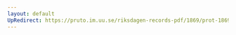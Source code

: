 ```yaml
---
layout: default
UpRedirect: https://pruto.im.uu.se/riksdagen-records-pdf/1869/prot-1869--fk--430/prot-1869--fk--430_066.pdf
---
```

